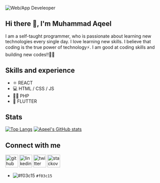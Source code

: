 ![Web/App Develeoper](https://media-exp1.licdn.com/dms/image/C4D16AQFXw1ADCHw2hg/profile-displaybackgroundimage-shrink_200_800/0/1653202359333?e=1666828800&v=beta&t=JoLAeuiZJSyHFzH9LfCFaoGhbIpWLjm4vrS_os1CoMI)

## Hi there 👋, I'm Muhammad Aqeel
I am a self-taught programmer, who is passionate about learning new technologies every single day. I love learning new skills. I believe that coding is the true power of technology⚡. I am good at coding skills and building new codes!!👨‍💻

## Skills and experience
- ⚛ REACT 
- 💻 HTML / CSS / JS
- 👨‍💻 PHP 
- 📱 FLUTTER

## Stats
 [![Top Langs](https://github-readme-stats.vercel.app/api/top-langs/?username=muhammadaqeel7)](https://github.com/muhammadaqeel7/github-readme-stats) [![Aqeel's GitHub stats](https://github-readme-stats.vercel.app/api?username=muhammadaqeel7)](https://github.com/muhammadaqeel7/github-readme-stats)

## Connect with me
[<img src='https://cdn.jsdelivr.net/npm/simple-icons@3.0.1/icons/github.svg' alt='github' height='40'>](https://github.com/muhammadaqeel7)  [<img src='https://cdn.jsdelivr.net/npm/simple-icons@3.0.1/icons/linkedin.svg' alt='linkedin' height='40'>](https://www.linkedin.com/in/muhammad-aqeel-8852b9213/)  [<img src='https://cdn.jsdelivr.net/npm/simple-icons@3.0.1/icons/twitter.svg' alt='twitter' height='40'>](https://twitter.com/MuhammadAqeel_)  [<img src='https://cdn.jsdelivr.net/npm/simple-icons@3.0.1/icons/stackoverflow.svg' alt='stackoverflow' height='40'>](https://stackoverflow.com/users/muhammad-aqeel)  
- ![#f03c15](https://via.placeholder.com/15/f03c15/000000?text=+) `#f03c15`


<!---
muhammadaqeel7/muhammadaqeel7 is a ✨ special ✨ repository because its `README.md` (this file) appears on your GitHub profile.
You can click the Preview link to take a look at your changes.
--->
